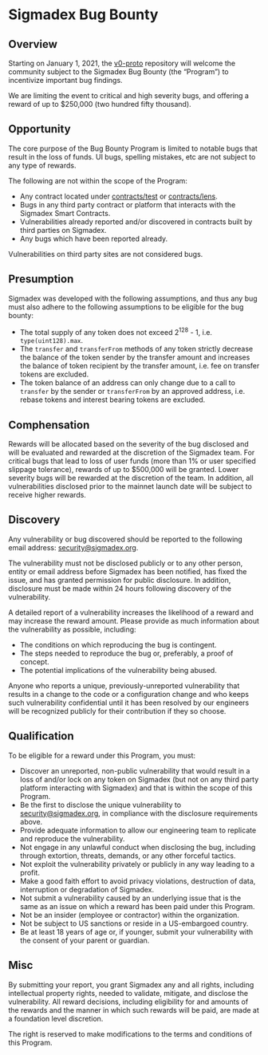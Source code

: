 # Sigmadex Bug Bounty

## Overview

Starting on January 1, 2021, the [v0-proto](https://github.com/sigmadex/v0-proto) repository will welcome the community
subject to the Sigmadex Bug Bounty (the “Program”) to incentivize important bug findings.

We are limiting the event to critical and high severity bugs, and offering a reward of up to $250,000 (two hundred fifty thousand).

## Opportunity

The core purpose of the Bug Bounty Program is limited to notable bugs that result in the loss of funds. UI bugs, spelling mistakes, etc are not subject to any type of rewards.

The following are not within the scope of the Program:

- Any contract located under [contracts/test](./contracts/test) or [contracts/lens](./contracts/lens).
- Bugs in any third party contract or platform that interacts with the Sigmadex Smart Contracts.
- Vulnerabilities already reported and/or discovered in contracts built by third parties on Sigmadex.
- Any bugs which have been reported already.

Vulnerabilities on third party sites are not considered bugs.

## Presumption

Sigmadex was developed with the following assumptions, and thus any bug must also adhere to the following assumptions
to be eligible for the bug bounty:

- The total supply of any token does not exceed 2<sup>128</sup> - 1, i.e. `type(uint128).max`.
- The `transfer` and `transferFrom` methods of any token strictly decrease the balance of the token sender by the transfer amount and increases the balance of token recipient by the transfer amount, i.e. fee on transfer tokens are excluded.
- The token balance of an address can only change due to a call to `transfer` by the sender or `transferFrom` by an approved address, i.e. rebase tokens and interest bearing tokens are excluded.

## Comphensation

Rewards will be allocated based on the severity of the bug disclosed and will be evaluated and rewarded at the discretion of the Sigmadex team.
For critical bugs that lead to loss of user funds (more than 1% or user specified slippage tolerance),
rewards of up to $500,000 will be granted. Lower severity bugs will be rewarded at the discretion of the team.
In addition, all vulnerabilities disclosed prior to the mainnet launch date will be subject to receive higher rewards.

## Discovery

Any vulnerability or bug discovered should be reported to the following email address: [security@sigmadex.org](mailto:security@sigmadex.org).

The vulnerability must not be disclosed publicly or to any other person, entity or email address before Sigmadex has been notified, has fixed the issue, and has granted permission for public disclosure. In addition, disclosure must be made within 24 hours following discovery of the vulnerability.

A detailed report of a vulnerability increases the likelihood of a reward and may increase the reward amount. Please provide as much information about the vulnerability as possible, including:

- The conditions on which reproducing the bug is contingent.
- The steps needed to reproduce the bug or, preferably, a proof of concept.
- The potential implications of the vulnerability being abused.

Anyone who reports a unique, previously-unreported vulnerability that results in a change to the code or a configuration change and who keeps such vulnerability confidential until it has been resolved by our engineers will be recognized publicly for their contribution if they so choose.

## Qualification

To be eligible for a reward under this Program, you must:

- Discover an unreported, non-public vulnerability that would result in a loss of and/or lock on any token on Sigmadex (but not on any third party platform interacting with Sigmadex) and that is within the scope of this Program.
- Be the first to disclose the unique vulnerability to [security@sigmadex.org](mailto:security@sigmadex.org), in compliance with the disclosure requirements above.
- Provide adequate information to allow our engineering team to replicate and reproduce the vulnerability.
- Not engage in any unlawful conduct when disclosing the bug, including through extortion, threats, demands, or any other forceful tactics.
- Not exploit the vulnerability privately or publicly in any way leading to a profit.
- Make a good faith effort to avoid privacy violations, destruction of data, interruption or degradation of Sigmadex.
- Not submit a vulnerability caused by an underlying issue that is the same as an issue on which a reward has been paid under this Program.
- Not be an insider (employee or contractor) within the organization.
- Not be subject to US sanctions or reside in a US-embargoed country.
- Be at least 18 years of age or, if younger, submit your vulnerability with the consent of your parent or guardian.

## Misc

By submitting your report, you grant Sigmadex any and all rights, including intellectual property rights, needed to validate, mitigate, and disclose the vulnerability. All reward decisions, including eligibility for and amounts of the rewards and the manner in which such rewards will be paid, are made at a foundation level discretion.

The right is reserved to make modifications to the terms and conditions of this Program.
